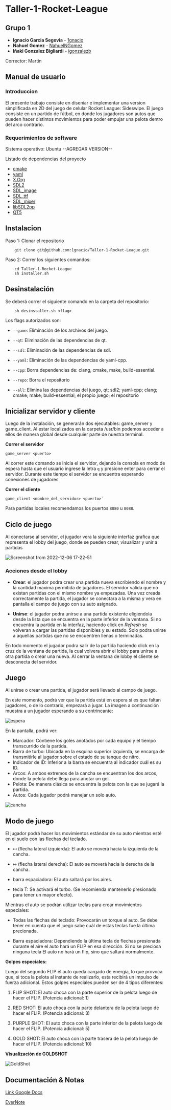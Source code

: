 # Taller-1-Rocket-League

## Grupo 1

* **Ignacio Garcia Segovia** - [1gnacio](https://github.com/1gnacio)
* **Nahuel Gomez** - [NahuelNGomez](https://github.com/NahuelNGomez)
* **Iñaki Gonzalez Bigliardi** - [igonzalezb](https://github.com/igonzalezb)

Corrector: Martin

## Manual de usuario

### Introduccion

El presente trabajo consiste en diseniar e implementar una version simplificada en 2D del juego de celular Rocket League: Sideswipe.
El juego consiste en un partido de fútbol, en donde los jugadores son autos que pueden hacer distintos movimientos para poder empujar una pelota dentro del arco contrario.

### Requerimientos de software

Sistema operativo: Ubuntu --AGREGAR VERSION--  
  
Listado de dependencias del proyecto

- [cmake](https://cmake.org/)
- [yaml](https://yaml.org/)
- [X.Org](https://www.x.org/wiki/)
- [SDL2](https://github.com/libsdl-org/SDL)
- [SDL_image](https://github.com/libsdl-org/SDL_image)
- [SDL_ttf](https://github.com/libsdl-org/SDL_ttf)
- [SDL_mixer](https://github.com/libsdl-org/SDL_mixer)
- [libSDL2pp](https://github.com/libSDL2pp/libSDL2pp)
- [QT5](https://wiki.qt.io/Install_Qt_5_on_Ubuntu)


## Instalacion

Paso 1: Clonar el repositorio

```console
    git clone git@github.com:1gnacio/Taller-1-Rocket-League.git
```

Paso 2: Correr los siguientes comandos:

```console
    cd Taller-1-Rocket-League
    sh installer.sh
```

## Desinstalación 

Se deberá correr el siguiente comando en la carpeta del repositorio:

```
    sh desinstaller.sh <flag>
```
Los flags autorizados son:

- `--game`: Eliminación de los archivos del juego.

- `--qt`: Eliminación de las dependencias de qt.

- `--sdl`: Eliminación de las dependencias de sdl.

- `--yaml`: Eliminación de las dependencias de yaml-cpp.

- `--cpp`: Borra dependencias de: clang, cmake, make, build-essential.

- `--repo`: Borra el repositorio

- `--all`: Elimina las dependencias del juego, qt; sdl2; yaml-cpp; clang; cmake; make; build-essential; el propio juego; el repositorio 

## Inicializar servidor y cliente  

Luego de la instalación, se generarán dos ejecutables: game_server y game_client.
Al estar localizados en la carpeta /usr/bin podemos acceder a ellos de manera global
desde cualquier 
parte de nuestra terminal.

**Correr el servidor**  

```console
game_server <puerto>
```

Al correr este comando se inicia el servidor, dejando la consola en modo de espera hasta que el usuario ingrese la letra `q` y presione enter para cerrar el servidor. Durante este tiempo el servidor se encuentra esperando conexiones de jugadores  
  
**Correr el cliente**  

```console
game_client <nombre_del_servidor> <puerto>`
```

Para partidas locales recomendamos los puertos `8080` u `8088`.

## Ciclo de juego

Al conectarse al servidor, el jugador vera la siguiente interfaz grafica que representa el lobby del juego, donde se pueden crear, visualizar y unir a partidas

![Screenshot from 2022-12-06 17-22-51](https://user-images.githubusercontent.com/38591482/206015094-1a886fab-bf9b-49d2-86aa-21d00f4e5e9e.png)

### Acciones desde el lobby

* **Crear**: el jugador podra crear una partida nueva escribiendo el nombre y la cantidad maxima permitida de jugadores. El servidor valida que no existan partidas con el mismo nombre ya empezadas. Una vez creada correctamente la partida, el jugador se conectara a la misma y vera en pantalla el campo de juego con su auto asignado.

* **Unirse**: el jugador podra unirse a una partida existente eligiendola desde la lista que se encuentra en la parte inferior de la ventana. Si no encuentra la partida en la interfaz, haciendo click en _Refresh_ se volveran a cargar las partidas disponibles y su estado. Solo podra unirse a aquellas partidas que no se encuentren llenas o terminadas.




En todo momento el jugador podra salir de la partida haciendo click en la cruz de la ventana de partida, la cual volvera abrir el lobby para unirse a otra partida o crear una nueva. Al cerrar la ventana de lobby el cliente se desconecta del servidor.


## Juego

Al unirse o crear una partida, el jugador será llevado al campo de juego.

En este momento, podrá ver que la partida está en espera si es que faltan jugadores, o de lo contrario, empezará a jugar.
La imagen a continuación muestra a un jugador esperando a su contrincante:

![espera](data/Espera.png)

En la pantalla, podrá ver:

- Marcador: Contiene los goles anotados por cada equipo y el tiempo transcurrido de la partida.
- Barra de turbo: Ubicada en la esquina superior izquierda, se encarga de transmitirle al jugador sobre el estado de su
tanque de nitro.
- Indicador de ID: Inferior a la barra se encuentra al indicador cuál es su ID.
- Arcos: A ambos extremos de la cancha se encuentran los dos arcos, donde la pelota debe llega para anotar un gol.
- Pelota: De manera clásica se encuentra la pelota con la que se jugará la partida.
- Autos: Cada jugador podrá manejar un solo auto.

![cancha](data/canchaCompleta.png)

## Modo de juego

El jugador podrá hacer los movimientos estándar de su auto mientras esté en el suelo con las flechas del teclado.
-  ↤ (flecha lateral izquierda): El auto se moverá hacia la izquierda de la cancha.


-  ↦ (flecha lateral derecha): El auto se moverá hacia la derecha de la cancha.


- barra espaciadora: El auto saltará por los aires.


- tecla T: Se activará el turbo. (Se recomienda mantenerlo presionado para tener un mayor efecto).

Mientras el auto se podrán utilizar teclas para crear movimientos especiales:

- Todas las flechas del teclado: Provocarán un torque al auto. Se debe tener en cuenta que el juego sabe cuál de estas teclas fue la última precionada.


- Barra espaciadora: Dependiendo la última tecla de flechas presionada durante el aire el auto hará un FLIP en esa dirección. Si no se preciosa ninguna tecla
El auto no hará un flip, sino que saltará normalmente.


**Golpes especiales:**

Luego del segundo FLIP el auto queda cargado de energía, lo que provoca que, si toca la pelota al instante de realizarlo, esta recibirá
un impulso de fuerza adicional.
Estos golpes especiales pueden ser de 4 tipos diferentes:
1) FLIP SHOT: El auto choca con la parte superior de la pelota luego de hacer el FLIP. (Potencia adicional: 1)

2) RED SHOT: El auto choca con la parte delantera de la pelota luego de hacer el FLIP. (Potencia adicional: 3)

3) PURPLE SHOT: El auto choca con la parte inferior de la pelota luego de hacer el FLIP. (Potencia adicional: 5)

4) GOLD SHOT: El auto choca con la parte trasera de la pelota luego de hacer el FLIP. (Potencia adicional: 10)

**Visualización de GOLDSHOT**

![GoldShot](data/GoldShot.png)



## Documentación & Notas

[Link Google Docs](https://docs.google.com/document/d/1HAAGN4PyoHdXEmL62-MtdpeMkoSojueFdWUvSQ4e9Ag/edit?usp=sharing)

[EverNote](https://www.evernote.com/shard/s392/client/snv?noteGuid=1dd9e1ff-3bbe-c34f-33f0-5545271bdf81&noteKey=8f2645c4fdc094c5fc3e4e4d6d404fc8&sn=https%3A%2F%2Fwww.evernote.com%2Fshard%2Fs392%2Fsh%2F1dd9e1ff-3bbe-c34f-33f0-5545271bdf81%2F8f2645c4fdc094c5fc3e4e4d6d404fc8&title=TP1%2B-%2BAPUNTES)
